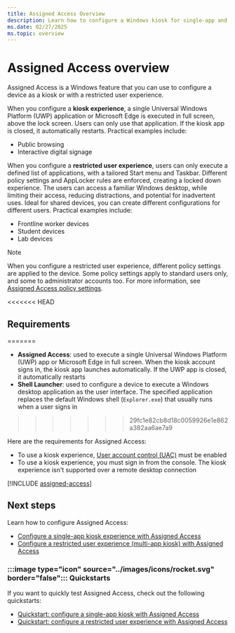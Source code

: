 ```yaml
---
title: Assigned Access Overview
description: Learn how to configure a Windows kiosk for single-app and multi-app scenarios with Assigned Access.
ms.date: 02/27/2025
ms.topic: overview
---
```


# Assigned Access overview

Assigned Access is a Windows feature that you can use to configure a device as a kiosk or with a restricted user experience.

When you configure a **kiosk experience**, a single Universal Windows Platform (UWP) application or Microsoft Edge is executed in full screen, above the lock screen. Users can only use that application. If the kiosk app is closed, it automatically restarts. Practical examples include:

- Public browsing
- Interactive digital signage

When you configure a **restricted user experience**, users can only execute a defined list of applications, with a tailored Start menu and Taskbar. Different policy settings and AppLocker rules are enforced, creating a locked down experience. The users can access a familiar Windows desktop, while limiting their access, reducing distractions, and potential for inadvertent uses. Ideal for shared devices, you can create different configurations for different users. Practical examples include:

- Frontline worker devices
- Student devices
- Lab devices

> [!NOTE]
> When you configure a restricted user experience, different policy settings are applied to the device. Some policy settings apply to standard users only, and some to administrator accounts too. For more information, see [Assigned Access policy settings](policy-settings.md).

<<<<<<< HEAD
## Requirements
=======
- **Assigned Access**: used to execute a single Universal Windows Platform (UWP) app or Microsoft Edge in full screen. When the kiosk account signs in, the kiosk app launches automatically. If the UWP app is closed, it automatically restarts
- **Shell Launcher**: used to configure a device to execute a Windows desktop application as the user interface. The specified application replaces the default Windows shell (`Explorer.exe`) that usually runs when a user signs in
>>>>>>> 29fc1e82cb8d18c0059926e1e862a382aa6ae7a9

Here are the requirements for Assigned Access:

- To use a kiosk experience, [User account control (UAC)](/windows/security/identity-protection/user-account-control/user-account-control-overview) must be enabled
- To use a kiosk experience, you must sign in from the console. The kiosk experience isn't supported over a remote desktop connection

[!INCLUDE [assigned-access](../../../includes/licensing/assigned-access.md)]

## Next steps

Learn how to configure Assigned Access:

- [Configure a single-app kiosk experience with Assigned Access](configure-single-app-kiosk.md)
- [Configure a restricted user experience (multi-app kiosk) with Assigned Access](configure-multi-app-kiosk.md)

### :::image type="icon" source="../images/icons/rocket.svg" border="false"::: Quickstarts

If you want to quickly test Assigned Access, check out the following quickstarts:

- [Quickstart: configure a single-app kiosk with Assigned Access](quickstart-kiosk.md)
- [Quickstart: configure a restricted user experience with Assigned Access](quickstart-restricted-user-experience.md)
